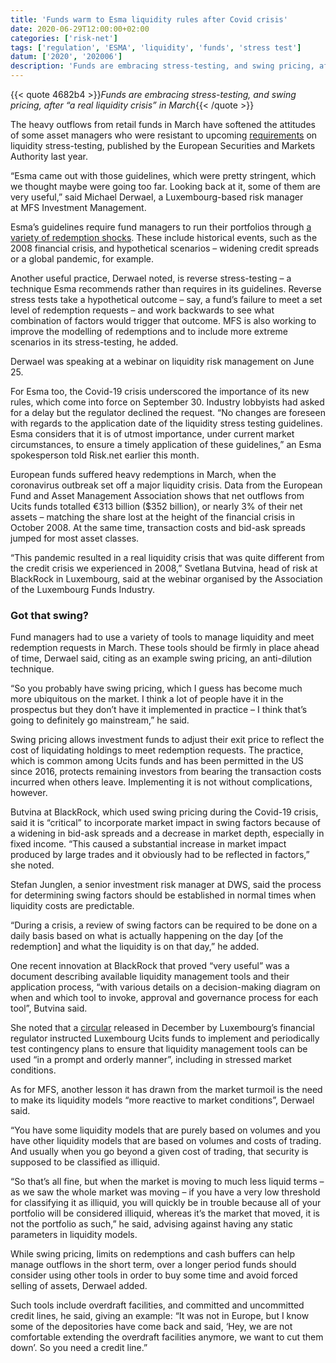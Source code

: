 ```yaml
---
title: 'Funds warm to Esma liquidity rules after Covid crisis'
date: 2020-06-29T12:00:00+02:00
categories: ['risk-net']
tags: ['regulation', 'ESMA', 'liquidity', 'funds', 'stress test']
datum: ['2020', '202006']
description: 'Funds are embracing stress-testing, and swing pricing, after “a real liquidity crisis” in March'
---
```


{{< quote 4682b4 >}}_Funds are embracing stress-testing, and swing pricing, after “a real liquidity crisis” in March_{{< /quote >}}

The heavy outflows from retail funds in March have softened the attitudes of some asset managers who were resistant to upcoming [requirements](https://www.esma.europa.eu/sites/default/files/library/esma34-39-882_final_report_guidelines_on_lst_in_ucits_and_aifs.pdf) on liquidity stress-testing, published by the European Securities and Markets Authority last year.

“Esma came out with those guidelines, which were pretty stringent, which we thought maybe were going too far. Looking back at it, some of them are very useful,” said Michael Derwael, a Luxembourg-based risk manager at MFS Investment Management.

Esma’s guidelines require fund managers to run their portfolios through [a variety of redemption shocks](https://www.risk.net/investing/risk-management/7503006/funds-try-to-predict-behaviour-of-mystery-investors). These include historical events, such as the 2008 financial crisis, and hypothetical scenarios – widening credit spreads or a global pandemic, for example.

Another useful practice, Derwael noted, is reverse stress-testing – a technique Esma recommends rather than requires in its guidelines. Reverse stress tests take a hypothetical outcome – say, a fund’s failure to meet a set level of redemption requests – and work backwards to see what combination of factors would trigger that outcome. MFS is also working to improve the modelling of redemptions and to include more extreme scenarios in its stress-testing, he added.

Derwael was speaking at a webinar on liquidity risk management on June 25.

For Esma too, the Covid-19 crisis underscored the importance of its new rules, which come into force on September 30. Industry lobbyists had asked for a delay but the regulator declined the request. “No changes are foreseen with regards to the application date of the liquidity stress testing guidelines. Esma considers that it is of utmost importance, under current market circumstances, to ensure a timely application of these guidelines,” an Esma spokesperson told Risk.net earlier this month.

European funds suffered heavy redemptions in March, when the coronavirus outbreak set off a major liquidity crisis. Data from the European Fund and Asset Management Association shows that net outflows from Ucits funds totalled €313 billion ($352 billion), or nearly 3% of their net assets – matching the share lost at the height of the financial crisis in October 2008. At the same time, transaction costs and bid-ask spreads jumped for most asset classes.

“This pandemic resulted in a real liquidity crisis that was quite different from the credit crisis we experienced in 2008,” Svetlana Butvina, head of risk at BlackRock in Luxembourg, said at the webinar organised by the Association of the Luxembourg Funds Industry.

### Got that swing?

Fund managers had to use a variety of tools to manage liquidity and meet redemption requests in March. These tools should be firmly in place ahead of time, Derwael said, citing as an example swing pricing, an anti-dilution technique.

“So you probably have swing pricing, which I guess has become much more ubiquitous on the market. I think a lot of people have it in the prospectus but they don’t have it implemented in practice – I think that’s going to definitely go mainstream,” he said.

Swing pricing allows investment funds to adjust their exit price to reflect the cost of liquidating holdings to meet redemption requests. The practice, which is common among Ucits funds and has been permitted in the US since 2016, protects remaining investors from bearing the transaction costs incurred when others leave. Implementing it is not without complications, however.

Butvina at BlackRock, which used swing pricing during the Covid-19 crisis, said it is “critical” to incorporate market impact in swing factors because of a widening in bid-ask spreads and a decrease in market depth, especially in fixed income. “This caused a substantial increase in market impact produced by large trades and it obviously had to be reflected in factors,” she noted.

Stefan Junglen, a senior investment risk manager at DWS, said the process for determining swing factors should be established in normal times when liquidity costs are predictable.

“During a crisis, a review of swing factors can be required to be done on a daily basis based on what is actually happening on the day [of the redemption] and what the liquidity is on that day,” he added.

One recent innovation at BlackRock that proved “very useful” was a document describing available liquidity management tools and their application process, “with various details on a decision-making diagram on when and which tool to invoke, approval and governance process for each tool”, Butvina said.

She noted that a [circular](https://www.cssf.lu/wp-content/uploads/files/Lois_reglements/Circulaires/Hors_blanchiment_terrorisme/cssf19_733eng.pdf) released in December by Luxembourg’s financial regulator instructed Luxembourg Ucits funds to implement and periodically test contingency plans to ensure that liquidity management tools can be used “in a prompt and orderly manner”, including in stressed market conditions.

As for MFS, another lesson it has drawn from the market turmoil is the need to make its liquidity models “more reactive to market conditions”, Derwael said.

“You have some liquidity models that are purely based on volumes and you have other liquidity models that are based on volumes and costs of trading. And usually when you go beyond a given cost of trading, that security is supposed to be classified as illiquid.

“So that’s all fine, but when the market is moving to much less liquid terms – as we saw the whole market was moving – if you have a very low threshold for classifying it as illiquid, you will quickly be in trouble because all of your portfolio will be considered illiquid, whereas it’s the market that moved, it is not the portfolio as such,” he said, advising against having any static parameters in liquidity models.

While swing pricing, limits on redemptions and cash buffers can help manage outflows in the short term, over a longer period funds should consider using other tools in order to buy some time and avoid forced selling of assets, Derwael added.

Such tools include overdraft facilities, and committed and uncommitted credit lines, he said, giving an example: “It was not in Europe, but I know some of the depositories have come back and said, ‘Hey, we are not comfortable extending the overdraft facilities anymore, we want to cut them down’. So you need a credit line.”

